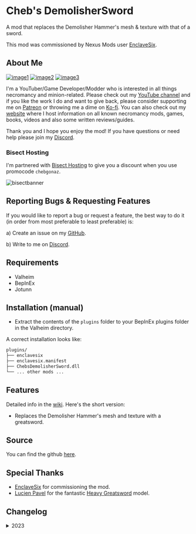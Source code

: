 # Cheb's DemolisherSword

A mod that replaces the Demolisher Hammer's mesh & texture with that of a sword.

This mod was commissioned by Nexus Mods user [EnclaveSix](https://forums.nexusmods.com/index.php?/user/78133863-enclavesix/).

## About Me

[![image1](https://imgur.com/Fahi6sP.png)](https://chebgonaz.pythonanywhere.com)
[![image2](https://imgur.com/X18OyQs.png)](https://ko-fi.com/chebgonaz)
[![image3](https://imgur.com/4e64jQ8.png)](https://www.patreon.com/chebgonaz?fan_landing=true)

I'm a YouTuber/Game Developer/Modder who is interested in all things necromancy and minion-related. Please check out my [YouTube channel](https://www.youtube.com/channel/UCPlZ1XnekiJxKymXbXyvkCg) and if you like the work I do and want to give back, please consider supporting me on [Patreon](https://www.patreon.com/chebgonaz?fan_landing=true) or throwing me a dime on [Ko-fi](https://ko-fi.com/chebgonaz). You can also check out my [website](https://chebgonaz.pythonanywhere.com) where I host information on all known necromancy mods, games, books, videos and also some written reviews/guides.

Thank you and I hope you enjoy the mod! If you have questions or need help please join my [Discord](https://discord.com/invite/EB96ASQ).

### Bisect Hosting

I'm partnered with [Bisect Hosting](https://bisecthosting.com/chebgonaz) to give you a discount when you use promocode `chebgonaz`.

![bisectbanner](https://www.bisecthosting.com/partners/custom-banners/b2629ae1-293a-4094-9d2d-002d14529a82.webp)

## Reporting Bugs & Requesting Features

If you would like to report a bug or request a feature, the best way to do it (in order from most preferable to least preferable) is:

a) Create an issue on my [GitHub](https://github.com/jpw1991/chebs-demolisher-sword).

b) Write to me on [Discord](https://discord.com/invite/EB96ASQ).

## Requirements

- Valheim
- BepInEx
- Jotunn

## Installation (manual)

- Extract the contents of the `plugins` folder to your BepInEx plugins folder in the Valheim directory.

A correct installation looks like:

```sh
plugins/
├── enclavesix
├── enclavesix.manifest
├── ChebsDemolisherSword.dll
└── ... other mods ...
```

## Features

Detailed info in the [wiki](https://github.com/jpw1991/chebs-demolisher-sword/wiki). Here's the short version:

- Replaces the Demolisher Hammer's mesh and texture with a greatsword.

## Source

You can find the github [here](https://github.com/jpw1991/chebs-demolisher-sword).

## Special Thanks

- [EnclaveSix](https://forums.nexusmods.com/index.php?/user/78133863-enclavesix/) for commissioning the mod.
- [Lucien Pavel](https://opengameart.org/users/lucian-pavel) for the fantastic [Heavy Greatsword](https://opengameart.org/content/heavy-greatsword) model.

## Changelog

<details>
<summary>2023</summary>

 Date | Version | Notes 
--- | --- | ---
02/08/2023 | 1.0.0 | Release

</details>

